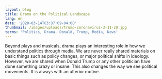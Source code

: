 ```yaml
---
layout: blog
title: Drama on the Political Landscape
lang: en
date: '2020-03-14T03:07:09-04:00'
thumbnail: /images/uploads/trump-coronavirus-3-11-20.jpg
terms: 'Politics, Drama, Donald, Trump, Media, News'
---
```

Beyond plays and musicals, drama plays an interesting role in how we understand politics through media. We are never really shared materials on basic things such as policy changes, or major political shifts in ideology. However, we are shared when Donald Trump or any other politician have done something crazy or insane. This also changes the way we see political movements. It is always with an ulterior motive.
